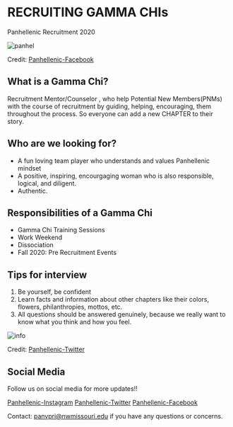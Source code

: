 # RECRUITING GAMMA CHIs
Panhellenic Recruitment 2020

![panhel](https://user-images.githubusercontent.com/42754345/73112083-901b8b80-3ed2-11ea-9ecd-e42964284745.PNG)

Credit: [Panhellenic-Facebook](https://www.facebook.com/NWMSUPanhellenic/) 

## What is a Gamma Chi?
Recruitment Mentor/Counselor , who help Potential New Members(PNMs) with the course of recruitment by guiding, helping, encouraging, them throughout the process. So everyone can add a new CHAPTER to their story.

##  Who are we looking for?
* A fun loving team player who understands and values Panhellenic mindset
* A positive, inspiring, encourgaging woman who is also responsible, logical, and diligent.
* Authentic.

##  Responsibilities of a Gamma Chi
* Gamma Chi Training Sessions
* Work Weekend
* Dissociation
* Fall 2020: Pre Recruitment Events

##  Tips for interview

1. Be yourself, be confident
1. Learn facts and information about other chapters like their colors, flowers, philanthropies, mottos, etc.
1. All questions should be answered genuinely, because we really want to know what you think and how you feel.

![info](https://user-images.githubusercontent.com/42754345/73112158-eb4d7e00-3ed2-11ea-86b0-97aacb8ad004.PNG)

Credit: [Panhellenic-Twitter](https://twitter.com/NW_Panhellenic)

## Social Media

Follow us on social media for more updates!!

[Panhellenic-Instagram](https://www.instagram.com/nwmsupanhellenic/)
[Panhellenic-Twitter](https://twitter.com/NW_Panhellenic)
[Panhellenic-Facebook](https://www.facebook.com/NWMSUPanhellenic/)

Contact: panvpri@nwmissouri.edu if you have any questions or concerns.








